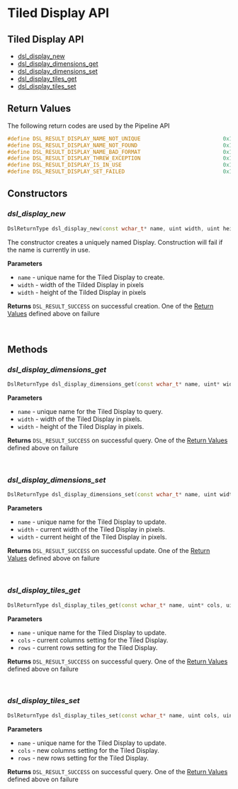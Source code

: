# Tiled Display API

## Tiled Display API
* [dsl_display_new](#dsl_display_new)
* [dsl_display_dimensions_get](#dsl_display_dimensions_get)
* [dsl_display_dimensions_set](#dsl_display_dimensions_set)
* [dsl_display_tiles_get](#dsl_display_tiles_get)
* [dsl_display_tiles_set](dsl_display_tiles_set)

## Return Values
The following return codes are used by the Pipeline API
```C++
#define DSL_RESULT_DISPLAY_NAME_NOT_UNIQUE                          0x10000001
#define DSL_RESULT_DISPLAY_NAME_NOT_FOUND                           0x10000010
#define DSL_RESULT_DISPLAY_NAME_BAD_FORMAT                          0x10000011
#define DSL_RESULT_DISPLAY_THREW_EXCEPTION                          0x10000100
#define DSL_RESULT_DISPLAY_IS_IN_USE                                0x10000101
#define DSL_RESULT_DISPLAY_SET_FAILED                               0x10000110
```

## Constructors
### *dsl_display_new*
```C++
DslReturnType dsl_display_new(const wchar_t* name, uint width, uint height);
```
The constructor creates a uniquely named Display. Construction will fail
if the name is currently in use.

**Parameters**
* `name` - unique name for the Tiled Display to create.
* `width` - width of the Tilded Display in pixels
* `width` - height of the Tilded Display in pixels

**Returns**
`DSL_RESULT_SUCCESS` on successful creation. One of the [Return Values](#return-values) defined above on failure

<br>

## Methods
### *dsl_display_dimensions_get*
```C++
DslReturnType dsl_display_dimensions_get(const wchar_t* name, uint* width, uint* height);
```
**Parameters**
* `name` - unique name for the Tiled Display to query.
* `width` - width of the Tiled Display in pixels.
* `width` - height of the Tiled Display in pixels.

**Returns**
`DSL_RESULT_SUCCESS` on successful query. One of the [Return Values](#return-values) defined above on failure

<br>

### *dsl_display_dimensions_set*
```C++
DslReturnType dsl_display_dimensions_set(const wchar_t* name, uint width, uint height);
```
**Parameters**
* `name` - unique name for the Tiled Display to update.
* `width` - current width of the Tiled Display in pixels.
* `width` - current height of the Tiled Display in pixels.

**Returns**
`DSL_RESULT_SUCCESS` on successful update. One of the [Return Values](#return-values) defined above on failure

<br>

### *dsl_display_tiles_get*
```C++
DslReturnType dsl_display_tiles_get(const wchar_t* name, uint* cols, uint* rows);
```
**Parameters**
* `name` - unique name for the Tiled Display to update.
* `cols` - current columns setting for the Tiled Display.
* `rows` - current rows setting for the Tiled Display.

**Returns**
`DSL_RESULT_SUCCESS` on successful query. One of the [Return Values](#return-values) defined above on failure

<br>

### *dsl_display_tiles_set*
```C++
DslReturnType dsl_display_tiles_set(const wchar_t* name, uint cols, uint rows);
```
**Parameters**
* `name` - unique name for the Tiled Display to update.
* `cols` - new columns setting for the Tiled Display.
* `rows` - new rows setting for the Tiled Display.

**Returns**
`DSL_RESULT_SUCCESS` on successful query. One of the [Return Values](#return-values) defined above on failure

<br>
